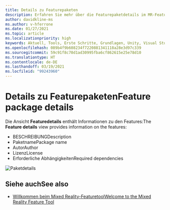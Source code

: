 ```yaml
---
title: Details zu Featurepaketen
description: Erfahren Sie mehr über die Featurepaketdetails im MR-Featuretool für die HoloLens- und VR-Entwicklung.
author: davidkline-ms
ms.author: v-hferrone
ms.date: 01/27/2021
ms.topic: article
ms.localizationpriority: high
keywords: Aktuell, Tools, Erste Schritte, Grundlagen, Unity, Visual Studio, Toolkit, Mixed Reality-Headset, Windows Mixed Reality-Headset, Virtual Reality-Headset, Installation, Windows, HoloLens, Emulator, Unreal, OpenXR
ms.openlocfilehash: 089b4f9b608234f7220881341118a28e3d97c339
ms.sourcegitcommit: 59c91f8c70d1ad30995fba6cf862615e25e78d10
ms.translationtype: HT
ms.contentlocale: de-DE
ms.lasthandoff: 03/19/2021
ms.locfileid: "99243960"
---
```

# <a name="feature-package-details"></a><span data-ttu-id="caa4a-104">Details zu Featurepaketen</span><span class="sxs-lookup"><span data-stu-id="caa4a-104">Feature package details</span></span>

<span data-ttu-id="caa4a-105">Die Ansicht **Featuredetails** enthält Informationen zu den Features:</span><span class="sxs-lookup"><span data-stu-id="caa4a-105">The **Feature details** view provides information on the features:</span></span> 
* <span data-ttu-id="caa4a-106">BESCHREIBUNG</span><span class="sxs-lookup"><span data-stu-id="caa4a-106">Description</span></span>
* <span data-ttu-id="caa4a-107">Paketname</span><span class="sxs-lookup"><span data-stu-id="caa4a-107">Package name</span></span>
* <span data-ttu-id="caa4a-108">Autor</span><span class="sxs-lookup"><span data-stu-id="caa4a-108">Author</span></span> 
* <span data-ttu-id="caa4a-109">Lizenz</span><span class="sxs-lookup"><span data-stu-id="caa4a-109">License</span></span>
* <span data-ttu-id="caa4a-110">Erforderliche Abhängigkeiten</span><span class="sxs-lookup"><span data-stu-id="caa4a-110">Required dependencies</span></span>

![Paketdetails](images/FeatureToolFeatureDetails.png)

## <a name="see-also"></a><span data-ttu-id="caa4a-112">Siehe auch</span><span class="sxs-lookup"><span data-stu-id="caa4a-112">See also</span></span>

- [<span data-ttu-id="caa4a-113">Willkommen beim Mixed Reality-Featuretool</span><span class="sxs-lookup"><span data-stu-id="caa4a-113">Welcome to the Mixed Reality Feature Tool</span></span>](welcome-to-mr-feature-tool.md)
